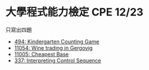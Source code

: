 大學程式能力檢定 CPE 12/23
==========================

只寫出四題

- [494: Kindergarten Counting Game](http://uva.onlinejudge.org/external/4/494.html)
- [11054: Wine trading in Gergovig](http://uva.onlinejudge.org/external/110/11054.html)
- [11005: Cheapest Base](http://uva.onlinejudge.org/external/110/11005.html)
- [337: Interpreting Control Sequence](http://uva.onlinejudge.org/external/3/337.html)

